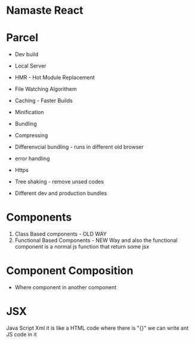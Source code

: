 # Namaste React

# Parcel

- Dev build
- Local Server
- HMR - Hot Module Replacement

- File Watching Algorithem
- Caching - Faster Builds
- Minification
- Bundling
- Compressing
- Differenvcial bundling - runs in different old browser
- error handling
- Https
- Tree shaking - remove unsed codes
- Different dev and production bundles

# Components

1. Class Based components - OLD WAY
2. Functional Based Components - NEW Way and also the functional component is a normal js function that return some jsx

# Component Composition

- Where component in another component
# JSX
Java Script Xml 
it is like a HTML code 
where there is "{}" we can write ant JS code in it
